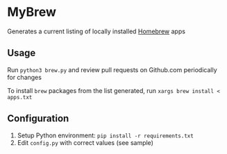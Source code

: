 # MyBrew

Generates a current listing of locally installed [Homebrew](https://brew.sh/) apps

## Usage

Run `python3 brew.py` and review pull requests on Github.com periodically for changes

To install `brew` packages from the list generated, run `xargs brew install < apps.txt`

## Configuration

1. Setup Python environment: `pip install -r requirements.txt`
2. Edit `config.py` with correct values (see sample)